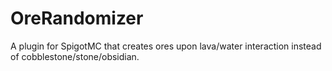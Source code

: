 # OreRandomizer
A plugin for SpigotMC that creates ores upon lava/water interaction instead of cobblestone/stone/obsidian.
